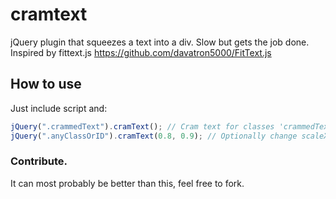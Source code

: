 cramtext
========

jQuery plugin that squeezes a text into a div. Slow but gets the job done. Inspired by fittext.js https://github.com/davatron5000/FitText.js


## How to use
Just include script and:

```javascript
jQuery(".crammedText").cramText(); // Cram text for classes 'crammedText'
jQuery(".anyClassOrID").cramText(0.8, 0.9); // Optionally change scaleX and scaleY (i.e. add some padding)
```

### Contribute.
It can most probably be better than this, feel free to fork.
